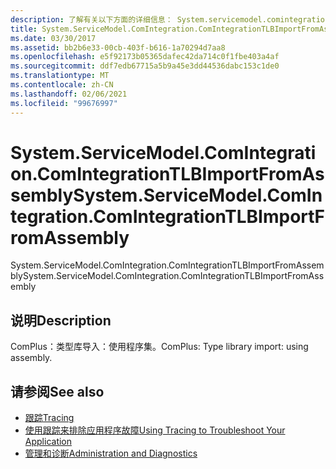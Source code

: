 ```yaml
---
description: 了解有关以下方面的详细信息： System.servicemodel.comintegration。 ComIntegrationTLBImportFromAssembly
title: System.ServiceModel.ComIntegration.ComIntegrationTLBImportFromAssembly
ms.date: 03/30/2017
ms.assetid: bb2b6e33-00cb-403f-b616-1a70294d7aa8
ms.openlocfilehash: e5f92173b05365dafec42da714c0f1fbe403a4af
ms.sourcegitcommit: ddf7edb67715a5b9a45e3dd44536dabc153c1de0
ms.translationtype: MT
ms.contentlocale: zh-CN
ms.lasthandoff: 02/06/2021
ms.locfileid: "99676997"
---
```

# <a name="systemservicemodelcomintegrationcomintegrationtlbimportfromassembly"></a><span data-ttu-id="c6c6f-103">System.ServiceModel.ComIntegration.ComIntegrationTLBImportFromAssembly</span><span class="sxs-lookup"><span data-stu-id="c6c6f-103">System.ServiceModel.ComIntegration.ComIntegrationTLBImportFromAssembly</span></span>

<span data-ttu-id="c6c6f-104">System.ServiceModel.ComIntegration.ComIntegrationTLBImportFromAssembly</span><span class="sxs-lookup"><span data-stu-id="c6c6f-104">System.ServiceModel.ComIntegration.ComIntegrationTLBImportFromAssembly</span></span>  
  
## <a name="description"></a><span data-ttu-id="c6c6f-105">说明</span><span class="sxs-lookup"><span data-stu-id="c6c6f-105">Description</span></span>  

 <span data-ttu-id="c6c6f-106">ComPlus：类型库导入：使用程序集。</span><span class="sxs-lookup"><span data-stu-id="c6c6f-106">ComPlus: Type library import: using assembly.</span></span>  
  
## <a name="see-also"></a><span data-ttu-id="c6c6f-107">请参阅</span><span class="sxs-lookup"><span data-stu-id="c6c6f-107">See also</span></span>

- [<span data-ttu-id="c6c6f-108">跟踪</span><span class="sxs-lookup"><span data-stu-id="c6c6f-108">Tracing</span></span>](index.md)
- [<span data-ttu-id="c6c6f-109">使用跟踪来排除应用程序故障</span><span class="sxs-lookup"><span data-stu-id="c6c6f-109">Using Tracing to Troubleshoot Your Application</span></span>](using-tracing-to-troubleshoot-your-application.md)
- [<span data-ttu-id="c6c6f-110">管理和诊断</span><span class="sxs-lookup"><span data-stu-id="c6c6f-110">Administration and Diagnostics</span></span>](../index.md)
